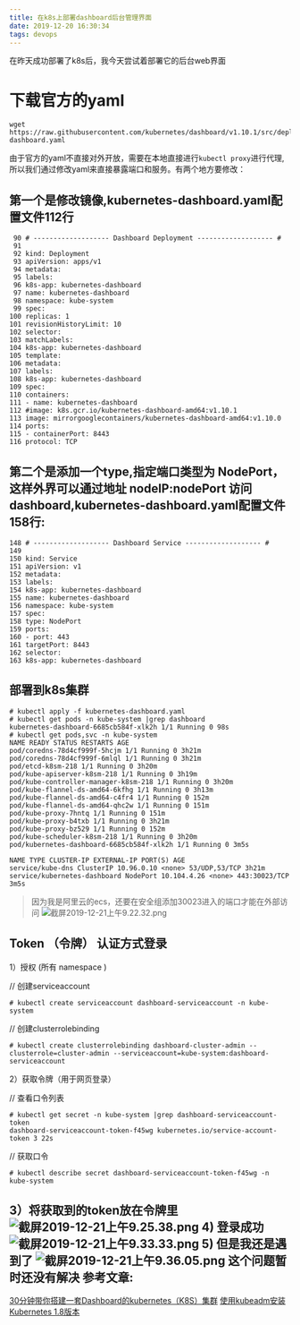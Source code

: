 ```yaml
---
title: 在k8s上部署dashboard后台管理界面
date: 2019-12-20 16:30:34
tags: devops
---
```

在昨天成功部署了k8s后，我今天尝试着部署它的后台web界面
# 下载官方的yaml
``` 
wget https://raw.githubusercontent.com/kubernetes/dashboard/v1.10.1/src/deploy/recommended/kubernetes-dashboard.yaml
```
由于官方的yaml不直接对外开放，需要在本地直接进行`kubectl proxy`进行代理,所以我们通过修改yaml来直接暴露端口和服务。有两个地方要修改：
## 第一个是修改镜像,kubernetes-dashboard.yaml配置文件112行
``` shell
 90 # ------------------- Dashboard Deployment ------------------- #
 91 
 92 kind: Deployment
 93 apiVersion: apps/v1
 94 metadata:
 95 labels:
 96 k8s-app: kubernetes-dashboard
 97 name: kubernetes-dashboard
 98 namespace: kube-system
 99 spec:
100 replicas: 1
101 revisionHistoryLimit: 10
102 selector:
103 matchLabels:
104 k8s-app: kubernetes-dashboard
105 template:
106 metadata:
107 labels:
108 k8s-app: kubernetes-dashboard
109 spec:
110 containers:
111 - name: kubernetes-dashboard
112 #image: k8s.gcr.io/kubernetes-dashboard-amd64:v1.10.1
113 image: mirrorgooglecontainers/kubernetes-dashboard-amd64:v1.10.0
114 ports:
115 - containerPort: 8443
116 protocol: TCP
```
## 第二个是添加一个type,指定端口类型为 NodePort，这样外界可以通过地址 nodeIP:nodePort 访问 dashboard,kubernetes-dashboard.yaml配置文件158行:
``` shell
148 # ------------------- Dashboard Service ------------------- #
149 
150 kind: Service
151 apiVersion: v1
152 metadata:
153 labels:
154 k8s-app: kubernetes-dashboard
155 name: kubernetes-dashboard
156 namespace: kube-system
157 spec:
158 type: NodePort
159 ports:
160 - port: 443
161 targetPort: 8443
162 selector:
163 k8s-app: kubernetes-dashboard
```
## 部署到k8s集群
``` shell
# kubectl apply -f kubernetes-dashboard.yaml 
# kubectl get pods -n kube-system |grep dashboard
kubernetes-dashboard-6685cb584f-xlk2h 1/1 Running 0 98s
# kubectl get pods,svc -n kube-system
NAME READY STATUS RESTARTS AGE
pod/coredns-78d4cf999f-5hcjm 1/1 Running 0 3h21m
pod/coredns-78d4cf999f-6mlql 1/1 Running 0 3h21m
pod/etcd-k8sm-218 1/1 Running 0 3h20m
pod/kube-apiserver-k8sm-218 1/1 Running 0 3h19m
pod/kube-controller-manager-k8sm-218 1/1 Running 0 3h20m
pod/kube-flannel-ds-amd64-6kfhg 1/1 Running 0 3h13m
pod/kube-flannel-ds-amd64-c4fr4 1/1 Running 0 152m
pod/kube-flannel-ds-amd64-qhc2w 1/1 Running 0 151m
pod/kube-proxy-7hntq 1/1 Running 0 151m
pod/kube-proxy-b4txb 1/1 Running 0 3h21m
pod/kube-proxy-bz529 1/1 Running 0 152m
pod/kube-scheduler-k8sm-218 1/1 Running 0 3h20m
pod/kubernetes-dashboard-6685cb584f-xlk2h 1/1 Running 0 3m5s

NAME TYPE CLUSTER-IP EXTERNAL-IP PORT(S) AGE
service/kube-dns ClusterIP 10.96.0.10 <none> 53/UDP,53/TCP 3h21m
service/kubernetes-dashboard NodePort 10.104.4.26 <none> 443:30023/TCP 3m5s
```
> 因为我是阿里云的ecs，还要在安全组添加30023进入的端口才能在外部访问
![截屏2019-12-21上午9.22.32.png](https://ws1.sinaimg.cn/large/6919c235gy1ga4315f1moj227u15mtg2.jpg)
## Token （令牌） 认证方式登录

1）授权 (所有 namespace )

// 创建serviceaccount
``` shell
# kubectl create serviceaccount dashboard-serviceaccount -n kube-system
```
// 创建clusterrolebinding
``` shell
# kubectl create clusterrolebinding dashboard-cluster-admin --clusterrole=cluster-admin --serviceaccount=kube-system:dashboard-serviceaccount
```
2）获取令牌（用于网页登录）

// 查看口令列表
``` shell
# kubectl get secret -n kube-system |grep dashboard-serviceaccount-token
dashboard-serviceaccount-token-f45wg kubernetes.io/service-account-token 3 22s
```
// 获取口令
``` shell
# kubectl describe secret dashboard-serviceaccount-token-f45wg -n kube-system
```
3）将获取到的token放在令牌里
![截屏2019-12-21上午9.25.38.png](https://ws1.sinaimg.cn/large/6919c235gy1ga434bjbalj227k13sgsr.jpg)
4) 登录成功
![截屏2019-12-21上午9.33.33.png](https://ws1.sinaimg.cn/large/6919c235gy1ga43c9j0ywj228011oq93.jpg)
5) 但是我还是遇到了
![截屏2019-12-21上午9.36.05.png](https://ws1.sinaimg.cn/large/6919c235gy1ga43f7ljwhj227o108n06.jpg)
这个问题暂时还没有解决
 参考文章:
-------------------
[30分钟带你搭建一套Dashboard的kubernetes（K8S）集群](https://zhuanlan.zhihu.com/p/92923128)
[使用kubeadm安装Kubernetes 1.8版本](https://www.kubernetes.org.cn/2906.html)
